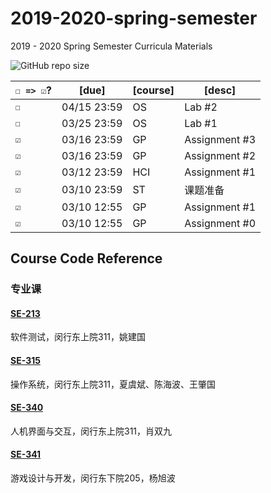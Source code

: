 # 2019-2020-spring-semester
2019 - 2020 Spring Semester Curricula Materials

![GitHub repo size](https://img.shields.io/github/repo-size/yuetsin/2019-2020-spring-semester)

| `☐ => ☑`? | [due]       | [course] | [desc]           |
| ------- | ----------- | -------- | ---------------- |
| `☐`   | 04/15 23:59 | OS | Lab #2 |
| `☐`   | 03/25 23:59 | OS | Lab #1 |
| `☑`   | 03/16 23:59 | GP | Assignment #3 |
| `☑`   | 03/16 23:59 | GP | Assignment #2 |
| `☑`   | 03/12 23:59 | HCI | Assignment #1 |
| `☑`   | 03/10 23:59 | ST | 课题准备 |
| `☑`   | 03/10 12:55 | GP | Assignment #1 |
| `☑`   | 03/10 12:55 | GP | Assignment #0 |

## Course Code Reference

### 专业课

#### [SE-213](https://github.com/yuetsin/2019-2020-spring-semester/tree/master/SE-213)

软件测试，闵行东上院311，姚建国

#### [SE-315](https://github.com/yuetsin/2019-2020-spring-semester/tree/master/SE-315)

操作系统，闵行东上院311，夏虞斌、陈海波、王肇国

#### [SE-340](https://github.com/yuetsin/2019-2020-spring-semester/tree/master/SE-340)

人机界面与交互，闵行东上院311，肖双九

#### [SE-341](https://github.com/yuetsin/2019-2020-spring-semester/tree/master/SE-341)

游戏设计与开发，闵行东下院205，杨旭波
